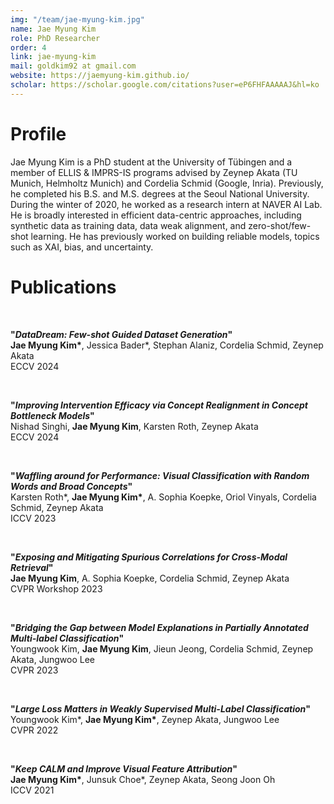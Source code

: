 ```yaml
---
img: "/team/jae-myung-kim.jpg"
name: Jae Myung Kim
role: PhD Researcher
order: 4
link: jae-myung-kim
mail: goldkim92 at gmail.com
website: https://jaemyung-kim.github.io/
scholar: https://scholar.google.com/citations?user=eP6FHFAAAAAJ&hl=ko
---
```


# Profile
Jae Myung Kim is a PhD student at the University of Tübingen and a member of ELLIS & IMPRS-IS programs advised by Zeynep Akata (TU Munich, Helmholtz Munich) and Cordelia Schmid (Google, Inria). Previously, he completed his B.S. and M.S. degrees at the Seoul National University. During the winter of 2020, he worked as a research intern at NAVER AI Lab. He is broadly interested in efficient data-centric approaches, including synthetic data as training data, data weak alignment, and zero-shot/few-shot learning. He has previously worked on building reliable models, topics such as XAI, bias, and uncertainty.

# Publications

</br>

__"_DataDream: Few-shot Guided Dataset Generation_"__   </br>
__Jae Myung Kim*__, Jessica Bader*, Stephan Alaniz, Cordelia Schmid, Zeynep Akata   </br>
ECCV 2024

</br>

__"_Improving Intervention Efficacy via Concept Realignment in Concept Bottleneck Models_"__   </br>
Nishad Singhi, __Jae Myung Kim__, Karsten Roth, Zeynep Akata   </br>
ECCV 2024

</br>

__"_Waffling around for Performance: Visual Classification with Random Words and Broad Concepts_"__   </br>
Karsten Roth*, __Jae Myung Kim*__, A. Sophia Koepke, Oriol Vinyals, Cordelia Schmid, Zeynep Akata   </br>
ICCV 2023

</br>

__"_Exposing and Mitigating Spurious Correlations for Cross-Modal Retrieval_"__   </br>
__Jae Myung Kim__, A. Sophia Koepke, Cordelia Schmid, Zeynep Akata   </br>
CVPR Workshop 2023

</br>

__"_Bridging the Gap between Model Explanations in Partially Annotated Multi-label Classification_"__   </br>
Youngwook Kim, __Jae Myung Kim__, Jieun Jeong, Cordelia Schmid, Zeynep Akata, Jungwoo Lee   </br>
CVPR 2023

</br>

__"_Large Loss Matters in Weakly Supervised Multi-Label Classification_"__   </br>
Youngwook Kim*, __Jae Myung Kim*__, Zeynep Akata, Jungwoo Lee   </br>
CVPR 2022

</br>

__"_Keep CALM and Improve Visual Feature Attribution_"__   </br>
__Jae Myung Kim*__, Junsuk Choe*, Zeynep Akata, Seong Joon Oh   </br>
ICCV 2021


